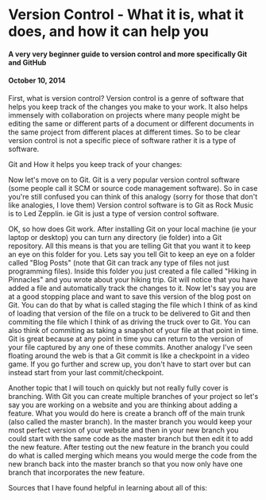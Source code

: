 <!-- This template is in markdown, not html, so
  it will not render beautifully when you copy and
  paste it into your github.io site, but it will at
  least be published. Next week you'll be creating a
  blog template using HTML and CSS and you'll be able
  to copy and paste the blog posts from week 1 in there
  to make them pretty next week.

  For now, please replace the title, subtitle (if desired),
  and date with the text you would like. Markdown is pretty
  simple, so you can just feel free to type. =) -->


# Version Control - What it is, what it does, and how it can help you
#### A very very beginner guide to version control and more specifically Git and GitHub
#### October 10, 2014

First, what is version control?  Version control is a genre of software that helps you keep track of the changes you make to your work.  It also helps immensely with collaboration on projects where many people might be editing the same or different parts of a document or different documents in the same project from different places at different times.  So to be clear version control is not a specific piece of software rather it is a type of software.

Git and How it helps you keep track of your changes:

Now let's move on to Git.  Git is a very popular version control software (some people call it SCM or source code management software).  So in case you're still confused you can think of this analogy (sorry for those that don't like analogies, I love them) Version control software is to Git as Rock Music is to Led Zepplin.  ie Git is just a type of version control software.

OK, so how does Git work.  After installing Git on your local machine (ie your laptop or desktop) you can turn any directory (ie folder) into a Git repository.  All this means is that you are telling Git that you want it to keep an eye on this folder for you.  Lets say you tell Git to keep an eye on a folder called "Blog Posts" (note that Git can track any type of files not just programming files). Inside this folder you just created a file called "Hiking in Pinnacles" and you wrote about your hiking trip. Git will notice that you have added a file and automatically track the changes to it. Now let's say you are at a good stopping place and want to save this version of the blog post on Git. You can do that by what is called staging the file which I think of as kind of loading that version of the file on a truck to be delivered to Git and then commiting the file which I think of as driving the truck over to Git.  You can also think of commiting as taking a snapshot of your file at that point in time.  Git is great because at any point in time you can return to the version of your file captured by any one of these commits.  Another analogy I've seen floating around the web is that a Git commit is like a checkpoint in a video game. If you go further and screw up, you don't have to start over but can instead start from your last commit/checkpoint.

Another topic that I will touch on quickly but not really fully cover is branching.  With Git you can create multiple branches of your project so let's say you are working on a website and you are thinking about adding a feature.  What you would do here is create a branch off of the main trunk (also called the master branch).  In the master branch you would keep your most perfect version of your website and then in your new branch you could start with the same code as the master branch but then edit it to add the new feature.  After testing out the new feature in the branch you could do what is called merging which means you would merge the code from the new branch back into the master branch so that you now only have one branch that incorporates the new feature.




Sources that I have found helpful in learning about all of this:




